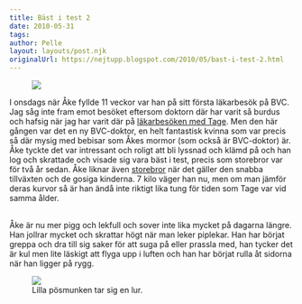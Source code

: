 ```yaml
---
title: Bäst i test 2
date: 2010-05-31
tags: 	
author: Pelle
layout: layouts/post.njk
originalUrl: https://nejtupp.blogspot.com/2010/05/bast-i-test-2.html
---
```


<figure>
	<img src="../../../img/2010/05/%C3%A5kes+kurva+nr+1.jpg">
</figure>

I onsdags när Åke fyllde 11 veckor var han på sitt första läkarbesök på BVC. Jag såg inte fram emot besöket eftersom doktorn där har varit så burdus och hafsig när jag har varit där på [läkarbesöken med Tage](http://barnfamiljen.blogspot.com/2008/05/bst-i-test.html). Men den här gången var det en ny BVC-doktor, en helt fantastisk kvinna som var precis så där mysig med bebisar som Åkes mormor (som också är BVC-doktor) är. Åke tyckte det var intressant och roligt att bli lyssnad och klämd på och han log och skrattade och visade sig vara bäst i test, precis som storebror var för två år sedan. Åke liknar även [storebror](http://barnfamiljen.blogspot.com/2008/04/tung-fr-tiden.html) när det gäller den snabba tillväxten och de gosiga kinderna. 7 kilo väger han nu, men om man jämför deras kurvor så är han ändå inte riktigt lika tung för tiden som Tage var vid samma ålder.
<br><br>

Åke är nu mer pigg och lekfull och sover inte lika mycket på dagarna längre. Han jollrar mycket och skrattar högt när man leker piplekar. Han har börjat greppa och dra till sig saker för att suga på eller prassla med, han tycker det är kul men lite läskigt att flyga upp i luften och han har börjat rulla åt sidorna när han ligger på rygg.

<figure>
	<img src="../../../img/2010/05/Utflykt+till+Nyckelviken-_MG_9812.jpg">
	<figcaption>Lilla pösmunken tar sig en lur.</figcaption>
</figure>

